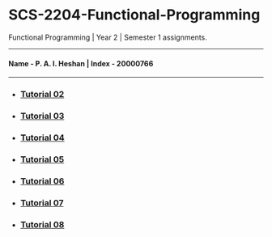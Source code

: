 # SCS-2204-Functional-Programming
Functional Programming | Year 2 | Semester 1 assignments.
___
#### Name - P. A. I. Heshan | Index - 20000766
___
* ### [Tutorial 02](https://github.com/isuru-heshan/SCS-2204-Functional-Programming/tree/main/Tutorial%2002)
* ### [Tutorial 03](https://github.com/isuru-heshan/SCS-2204-Functional-Programming/tree/main/Tutorial%2003)
* ### [Tutorial 04](https://github.com/isuru-heshan/SCS-2204-Functional-Programming/tree/main/Tutorial%2004)
* ### [Tutorial 05](https://github.com/isuru-heshan/SCS-2204-Functional-Programming/tree/main/Tutorial%2005)
* ### [Tutorial 06](https://github.com/isuru-heshan/SCS-2204-Functional-Programming/tree/main/Tutorial%2006)
* ### [Tutorial 07](https://github.com/isuru-heshan/SCS-2204-Functional-Programming/tree/main/Tutorial%2007)
* ### [Tutorial 08](https://github.com/isuru-heshan/SCS-2204-Functional-Programming/tree/main/Tutorial%2008)

